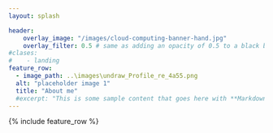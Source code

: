 ```yaml
---
layout: splash

header:
    overlay_image: "/images/cloud-computing-banner-hand.jpg"
    overlay_filter: 0.5 # same as adding an opacity of 0.5 to a black background
#clases: 
#    - landing
feature_row:
  - image_path: ..\images\undraw_Profile_re_4a55.png
  alt: "placeholder image 1"
  title: "About me"
  #excerpt: "This is some sample content that goes here with **Markdown** formatting."
---
```

{% include feature_row %}